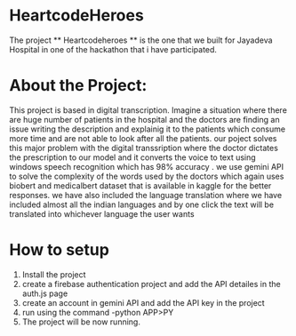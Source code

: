 # HeartcodeHeroes

The project ** Heartcodeheroes ** is the one that we built for Jayadeva Hospital in one of the hackathon that i have participated.

# About the Project:
This project is based in digital transcription. Imagine a situation where there are huge number of patients in the hospital and the doctors are finding an issue writing the description and explainig it to the patients which consume more time and are not able to look after all the patients. our poject solves this major problem with the digital transsription where the doctor dictates the prescription to our model and it converts the voice to text using windows speech recognition which has 98% accuracy . we use gemini API to solve the complexity of the words used by the doctors which again uses biobert and medicalbert dataset that is available in kaggle for the better responses.
we have also included the language translation where we have included almost all the indian languages and by one click the text will be translated into whichever language the user wants


# How to setup

1. Install the project
2. create a firebase authentication project and add the API detailes in the auth.js page
3. create an account in gemini API and add the API key in the project
4. run using the command -python APP>PY
5. The project will be now running.

